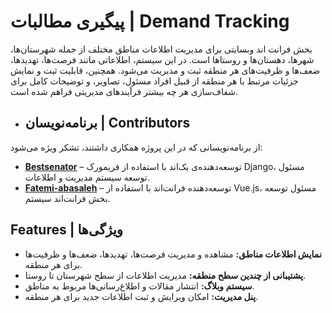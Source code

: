 # پیگیری مطالبات | Demand Tracking

بخش فرانت اند وبسایتی برای مدیریت اطلاعات مناطق مختلف از جمله شهرستان‌ها، شهرها، دهستان‌ها و روستاها است. در این سیستم، اطلاعاتی مانند فرصت‌ها، تهدیدها، ضعف‌ها و ظرفیت‌های هر منطقه ثبت و مدیریت می‌شود. همچنین، قابلیت ثبت و نمایش جزئیات مرتبط با هر منطقه از قبیل افراد مسئول، تصاویر، و توضیحات کامل برای شفاف‌سازی هر چه بیشتر فرآیندهای مدیریتی فراهم شده است.

- ## برنامه‌نویسان | Contributors

از برنامه‌نویسانی که در این پروژه همکاری داشتند، تشکر ویژه می‌شود:

- **[Bestsenator](https://github.com/Bestsenator)** – توسعه‌دهنده‌ی بک‌اند با استفاده از فریمورک Django، مسئول توسعه سیستم مدیریت و اطلاعات.
- **[Fatemi-abasaleh](https://github.com/Fatemi-abasaleh)** – توسعه‌دهنده فرانت‌اند با استفاده از Vue.js، مسئول توسعه بخش فرانت‌اند سیستم.

## Features | ویژگی‌ها

- **نمایش اطلاعات مناطق:** مشاهده و مدیریت فرصت‌ها، تهدیدها، ضعف‌ها و ظرفیت‌ها برای هر منطقه.
- **پشتیبانی از چندین سطح منطقه:** مدیریت اطلاعات از سطح شهرستان تا روستا.
- **سیستم وبلاگ:** انتشار مقالات و اطلاع‌رسانی‌ها مربوط به مناطق.
- **پنل مدیریت:** امکان ویرایش و ثبت اطلاعات جدید برای هر منطقه.
